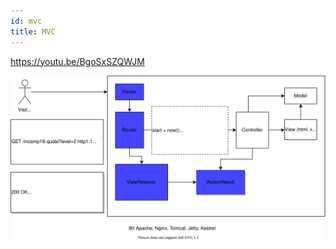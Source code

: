 ```yaml
---
id: mvc
title: MVC
---
```


https://youtu.be/BgoSxSZQWJM

![Схема компонентов MVC фреймворка](03-mvc-overview.svg)